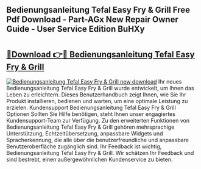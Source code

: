 ## Bedienungsanleitung Tefal Easy Fry & Grill Free Pdf Download - Part-AGx New Repair Owner Guide - User Service Edition BuHXy

# <h2><a href="http://df08kww.blite.top/?on=Bedienungsanleitung+Tefal+Easy+Fry+%26+Grill">🔗Download 👉🔴 Bedienungsanleitung Tefal Easy Fry & Grill</a></h2>

[![Bedienungsanleitung Tefal Easy Fry & Grill new download](https://i.imgur.com/lujVjoI.png)](http://df08kww.blite.top/?on=Bedienungsanleitung+Tefal+Easy+Fry+%26+Grill)
Ihr neues Bedienungsanleitung Tefal Easy Fry & Grill wurde entwickelt, um Ihnen das Leben zu erleichtern. Dieses Benutzerhandbuch zeigt Ihnen, wie Sie Ihr Produkt installieren, bedienen und warten, um eine optimale Leistung zu erzielen. Kundensupport Bedienungsanleitung Tefal Easy Fry & Grill Optionen Sollten Sie Hilfe benötigen, steht Ihnen unser engagiertes Kundensupport-Team zur Verfügung. Zu den erweiterten Funktionen von Bedienungsanleitung Tefal Easy Fry & Grill gehören mehrsprachige Unterstützung, Echtzeitübersetzung, anpassbare Widgets und Spracherkennung, die alle über die benutzerfreundliche und anpassbare Benutzeroberfläche zugänglich sind. Ihr Feedback ist wichtig, Bedienungsanleitung Tefal Easy Fry & Grill. Wir schätzen Ihr Feedback und sind bestrebt, einen außergewöhnlichen Kundenservice zu bieten.
